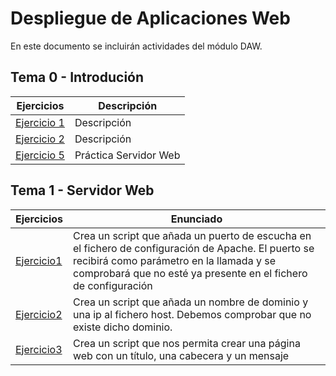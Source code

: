# Despliegue de Aplicaciones Web
En este documento se incluirán actividades del módulo DAW.
## Tema 0 - Introdución
|Ejercicios|Descripción|
|----------|-----------|
|[Ejercicio 1](Tema0/Ejercicio1.md)|Descripción|
|[Ejercicio 2](Tema0/Ejercicio2.md)|Descripción|
|[Ejercicio 5](Tema0/Ejercicio5.md)|Práctica Servidor Web|

## Tema 1 - Servidor Web
|Ejercicios|Enunciado|
|----------|-----------|
|[Ejercicio1](Tema1/addport.sh)|Crea un script que añada un puerto de escucha en el fichero de configuración de Apache. El puerto se recibirá como parámetro en la llamada y se comprobará que no esté ya presente en el fichero de configuración|
|[Ejercicio2](Tema1/adddomain.sh)|Crea un script que añada un nombre de dominio y una ip al fichero host. Debemos comprobar que no existe dicho dominio.|
|[Ejercicio3](Tema1/web.sh)|Crea un script que nos permita crear una página web con un título, una cabecera y un mensaje|

